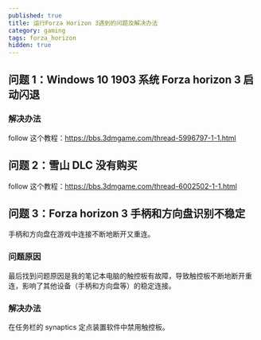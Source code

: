 ```yaml
---
published: true
title: 运行Forza Horizon 3遇到的问题及解决办法
category: gaming
tags: forza_horizon
hidden: true
---
```


## 问题 1：Windows 10 1903 系统 Forza horizon 3 启动闪退

### 解决办法

follow 这个教程：https://bbs.3dmgame.com/thread-5996797-1-1.html

## 问题 2：雪山 DLC 没有购买

follow 这个教程：https://bbs.3dmgame.com/thread-6002502-1-1.html

## 问题 3：Forza horizon 3 手柄和方向盘识别不稳定

手柄和方向盘在游戏中连接不断地断开又重连。

### 问题原因

最后找到问题原因是我的笔记本电脑的触控板有故障，导致触控板不断地断开重连，影响了其他设备（手柄和方向盘等）的稳定连接。

### 解决办法

在任务栏的 synaptics 定点装置软件中禁用触控板。
